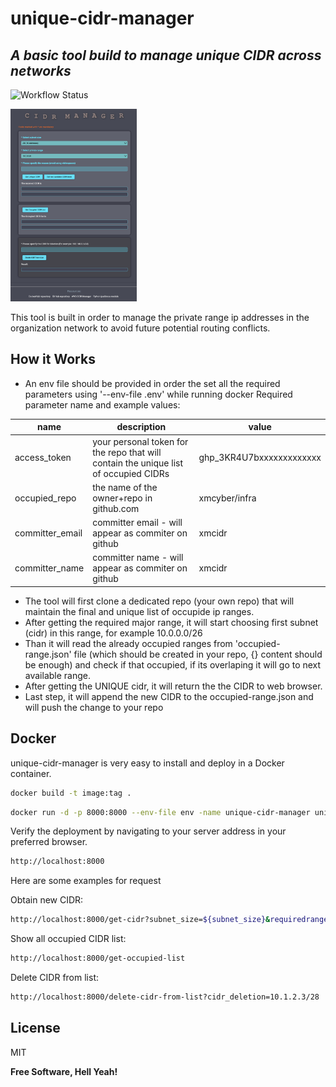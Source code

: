 # unique-cidr-manager
## _A basic tool build to manage unique CIDR across networks_

![Workflow Status](https://github.com/xmcyber/unique-cidr-manager/actions/workflows/build-image.yml/badge.svg)

<img src="https://github.com/XMCyber/unique-cidr-manager/blob/master/content/cidr-manager.png" width=40% height=40%>

This tool is built in order to manage the private range ip addresses in the organization network to avoid future potential routing conflicts. 

## How it Works

- An env file should be provided in order the set all the required parameters using '--env-file .env'  while running docker
Required parameter name and example values:

| name | description | value |
| ------ | ------ | ------ |
| access_token | your personal token for the repo that will contain the unique list of occupied CIDRs |  ghp_3KR4U7bxxxxxxxxxxxxx
| occupied_repo | the name of the owner+repo in github.com | xmcyber/infra |
| committer_email | committer email - will appear as commiter on github | xmcidr
| committer_name | committer name - will appear as commiter on github | xmcidr

- The tool will first clone a dedicated repo (your own repo) that will maintain the final and unique list of occupide ip ranges. 
- After getting the required major range, it will start choosing first subnet (cidr) in this range, for example 10.0.0.0/26
- Than it will read the already occupied ranges from 'occupied-range.json' file (which should be created in your repo, {} content should be enough) and check if that occupied, if its overlaping it will go to next available range.
- After getting the UNIQUE cidr, it will return the the CIDR to web browser.
- Last step, it will append the new CIDR to the occupied-range.json and will push the change to your repo 


## Docker

unique-cidr-manager is very easy to install and deploy in a Docker container.


```sh
docker build -t image:tag .
```

```sh
docker run -d -p 8000:8000 --env-file env -name unique-cidr-manager unique-cidr-manager:latest
```


Verify the deployment by navigating to your server address in
your preferred browser.

```sh
http://localhost:8000
```

Here are some examples for request 

Obtain new CIDR:
```sh
http://localhost:8000/get-cidr?subnet_size=${subnet_size}&requiredrange=${required_range}&reason=${reason}
```

Show all occupied CIDR list:
```sh
http://localhost:8000/get-occupied-list
```
Delete CIDR from list:
```sh
http://localhost:8000/delete-cidr-from-list?cidr_deletion=10.1.2.3/28
```

## License

MIT

**Free Software, Hell Yeah!**